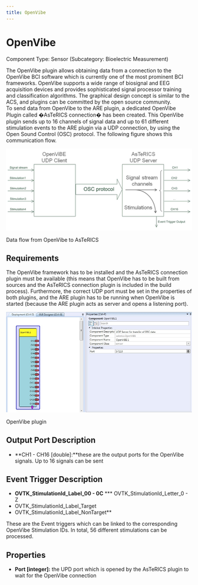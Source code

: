 ```yaml
---
title: OpenVibe
---
```


# OpenVibe

Component Type: Sensor (Subcategory: Bioelectric Measurement)

The OpenVibe plugin allows obtaining data from a connection to the OpenVibe BCI software which is currently one of the most prominent BCI frameworks. OpenVibe supports a wide range of biosignal and EEG acquisition devices and provides sophisticated signal processor training and classification algorithms. The graphical design concept is similar to the ACS, and plugins can be committed by the open source community.  
To send data from OpenVibe to the ARE plugin, a dedicated OpenVibe Plugin called �AsTeRICS connection� has been created. This OpenVibe plugin sends up to 16 channels of signal data and up to 61 different stimulation events to the ARE plugin via a UDP connection, by using the Open Sound Control (OSC) protocol. The following figure shows this communication flow.

![Screenshot: data flow from OpenVibe to AsTeRICS](./img/OpenVibe_flow.jpg "Screenshot: data flow from OpenVibe to AsTeRICS")

Data flow from OpenVibe to AsTeRICS

## Requirements

The OpenVibe framework has to be installed and the AsTeRICS connection plugin must be available (this means that OpenVibe has to be built from sources and the AsTeRICS connection plugin is included in the build process). Furthermore, the correct UDP port must be set in the properties of both plugins, and the ARE plugin has to be running when OpenVibe is started (because the ARE plugin acts as server and opens a listening port).

![Screenshot: OpenVibe plugin](./img/OpenVibe.jpg "Screenshot: OpenVibe plugin")

OpenVibe plugin

## Output Port Description

- **CH1 - CH16 \[double\]:**these are the output ports for the OpenVibe signals. Up to 16 signals can be sent

## Event Trigger Description

- **OVTK_StimulationId_Label_00 - 0C**
  \*\*\* OVTK_StimulationId_Letter_0 - Z
- OVTK_StimulationId_Label_Target
- OVTK_StimulationId_Label_NonTarget\*\*

These are the Event triggers which can be linked to the corresponding OpenVibe Stimulation IDs. In total, 56 different stimulations can be processed.

## Properties

- **Port \[integer\]:** the UPD port which is opened by the AsTeRICS plugin to wait for the OpenVibe connection
